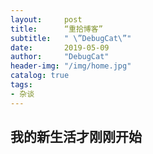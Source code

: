 ```yaml
---
layout:     post
title:      “重拾博客”
subtitle:   " \”DebugCat\”"
date:       2019-05-09
author:     "DebugCat"
header-img: "/img/home.jpg"
catalog: true
tags:
- 杂谈
---
```


## 我的新生活才刚刚开始